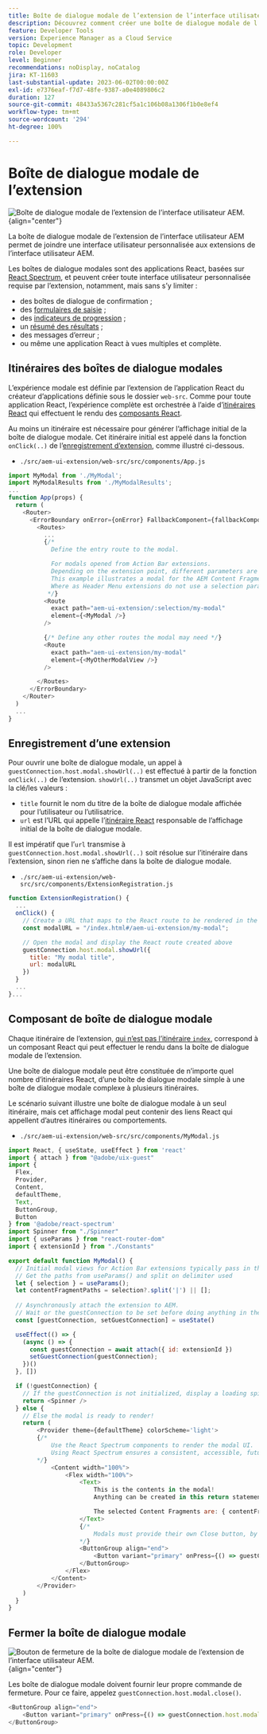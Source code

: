 ```yaml
---
title: Boîte de dialogue modale de l’extension de l’interface utilisateur AEM
description: Découvrez comment créer une boîte de dialogue modale de l’extension de l’interface utilisateur AEM.
feature: Developer Tools
version: Experience Manager as a Cloud Service
topic: Development
role: Developer
level: Beginner
recommendations: noDisplay, noCatalog
jira: KT-11603
last-substantial-update: 2023-06-02T00:00:00Z
exl-id: e7376eaf-f7d7-48fe-9387-a0e4089806c2
duration: 127
source-git-commit: 48433a5367c281cf5a1c106b08a1306f1b0e8ef4
workflow-type: tm+mt
source-wordcount: '294'
ht-degree: 100%

---
```


# Boîte de dialogue modale de l’extension

![Boîte de dialogue modale de l’extension de l’interface utilisateur AEM.](./assets/modal/modal.png){align="center"}

La boîte de dialogue modale de l’extension de l’interface utilisateur AEM permet de joindre une interface utilisateur personnalisée aux extensions de l’interface utilisateur AEM.

Les boîtes de dialogue modales sont des applications React, basées sur [React Spectrum](https://react-spectrum.adobe.com/react-spectrum/), et peuvent créer toute interface utilisateur personnalisée requise par l’extension, notamment, mais sans s’y limiter :

+ des boîtes de dialogue de confirmation ;
+ des [formulaires de saisie](https://react-spectrum.adobe.com/react-spectrum/#forms) ;
+ des [indicateurs de progression](https://react-spectrum.adobe.com/react-spectrum/#status) ;
+ un [résumé des résultats](https://react-spectrum.adobe.com/react-spectrum/#collections) ;
+ des messages d’erreur ;
+ ou même une application React à vues multiples et complète.

## Itinéraires des boîtes de dialogue modales

L’expérience modale est définie par l’extension de l’application React du créateur d’applications définie sous le dossier `web-src`. Comme pour toute application React, l’expérience complète est orchestrée à l’aide d’[itinéraires React](https://reactrouter.com/en/main/components/routes) qui effectuent le rendu des [composants React](https://reactjs.org/docs/components-and-props.html).

Au moins un itinéraire est nécessaire pour générer l’affichage initial de la boîte de dialogue modale. Cet itinéraire initial est appelé dans la fonction `onClick(..)` de l’[enregistrement d’extension](#extension-registration), comme illustré ci-dessous.


+ `./src/aem-ui-extension/web-src/src/components/App.js`

```javascript
import MyModal from './MyModal';
import MyModalResults from './MyModalResults';
...
function App(props) {
  return (
    <Router>
      <ErrorBoundary onError={onError} FallbackComponent={fallbackComponent}>
        <Routes>
          ...         
          {/* 
            Define the entry route to the modal.

            For modals opened from Action Bar extensions.
            Depending on the extension point, different parameters are passed to the modal.
            This example illustrates a modal for the AEM Content Fragment Console (list view), where typically a :selection parameter is used to pass in the list of selected Content Fragments.
            Where as Header Menu extensions do not use a selection parameter.
           */}
          <Route
            exact path="aem-ui-extension/:selection/my-modal"
            element={<MyModal />}
          />                    

          {/* Define any other routes the modal may need */}
          <Route
            exact path="aem-ui-extension/my-modal"
            element={<MyOtherModalView />}
          />                    

        </Routes>
      </ErrorBoundary>
    </Router>
  )
  ...
}
```

## Enregistrement d’une extension

Pour ouvrir une boîte de dialogue modale, un appel à `guestConnection.host.modal.showUrl(..)` est effectué à partir de la fonction `onClick(..)` de l’extension. `showUrl(..)` transmet un objet JavaScript avec la clé/les valeurs :

+ `title` fournit le nom du titre de la boîte de dialogue modale affichée pour l’utilisateur ou l’utilisatrice.
+ `url` est l’URL qui appelle l’[itinéraire React](#modal-routes) responsable de l’affichage initial de la boîte de dialogue modale.

Il est impératif que l’`url` transmise à `guestConnection.host.modal.showUrl(..)` soit résolue sur l’itinéraire dans l’extension, sinon rien ne s’affiche dans la boîte de dialogue modale.

+ `./src/aem-ui-extension/web-src/src/components/ExtensionRegistration.js`

```javascript
function ExtensionRegistration() {
  ...
  onClick() {
    // Create a URL that maps to the React route to be rendered in the modal
    const modalURL = "/index.html#/aem-ui-extension/my-modal";

    // Open the modal and display the React route created above
    guestConnection.host.modal.showUrl({
      title: "My modal title",
      url: modalURL
    })     
  }
  ...     
}...
```

## Composant de boîte de dialogue modale

Chaque itinéraire de l’extension, [qui n’est pas l’itinéraire `index`](./extension-registration.md#app-routes), correspond à un composant React qui peut effectuer le rendu dans la boîte de dialogue modale de l’extension.

Une boîte de dialogue modale peut être constituée de n’importe quel nombre d’itinéraires React, d’une boîte de dialogue modale simple à une boîte de dialogue modale complexe à plusieurs itinéraires.

Le scénario suivant illustre une boîte de dialogue modale à un seul itinéraire, mais cet affichage modal peut contenir des liens React qui appellent d’autres itinéraires ou comportements.

+ `./src/aem-ui-extension/web-src/src/components/MyModal.js`

```javascript
import React, { useState, useEffect } from 'react'
import { attach } from "@adobe/uix-guest"
import {
  Flex,
  Provider,
  Content,
  defaultTheme,
  Text,
  ButtonGroup,
  Button
} from '@adobe/react-spectrum'
import Spinner from "./Spinner"
import { useParams } from "react-router-dom"
import { extensionId } from "./Constants"

export default function MyModal() {
  // Initial modal views for Action Bar extensions typically pass in the list of selected Content Fragment Paths from ExtensionRegistration.js
  // Get the paths from useParams() and split on delimiter used
  let { selection } = useParams();
  let contentFragmentPaths = selection?.split('|') || [];
  
  // Asynchronously attach the extension to AEM. 
  // Wait or the guestConnection to be set before doing anything in the modal.
  const [guestConnection, setGuestConnection] = useState()

  useEffect(() => {
    (async () => {
      const guestConnection = await attach({ id: extensionId })
      setGuestConnection(guestConnection);
    })()
  }, [])

  if (!guestConnection) {
    // If the guestConnection is not initialized, display a loading spinner
    return <Spinner />
  } else {
    // Else the modal is ready to render!
    return (
        <Provider theme={defaultTheme} colorScheme='light'>
        {/* 
            Use the React Spectrum components to render the modal UI.
            Using React Spectrum ensures a consistent, accessible, future-proof look-and-feel and speeds up development.
        */}
            <Content width="100%">
                <Flex width="100%">
                    <Text>
                        This is the contents in the modal! 
                        Anything can be created in this return statement!

                        The selected Content Fragments are: { contentFragmentPaths.join(', ') }
                    </Text>                    
                    {/*
                        Modals must provide their own Close button, by calling: guestConnection.host.modal.close()
                    */}
                    <ButtonGroup align="end">
                        <Button variant="primary" onPress={() => guestConnection.host.modal.close()}>Close</Button>
                    </ButtonGroup>
                </Flex>
            </Content>
        </Provider>
    )
  }
}
```

## Fermer la boîte de dialogue modale

![Bouton de fermeture de la boîte de dialogue modale de l’extension de l’interface utilisateur AEM.](./assets/modal/close.png){align="center"}

Les boîte de dialogue modale doivent fournir leur propre commande de fermeture. Pour ce faire, appelez `guestConnection.host.modal.close()`.

```javascript
<ButtonGroup align="end">
    <Button variant="primary" onPress={() => guestConnection.host.modal.close()}>Close</Button>
</ButtonGroup>
```
